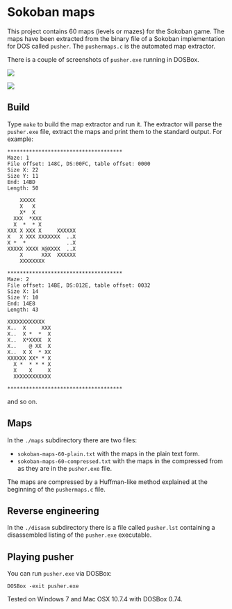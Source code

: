 Sokoban maps
============

This project contains 60 maps (levels or mazes) for the Sokoban game. The
maps have been extracted from the binary file of a Sokoban implementation
for DOS called `pusher`. The `pushermaps.c` is the automated map extractor.

There is a couple of screenshots of `pusher.exe` running in DOSBox.

![](https://raw.github.com/begoon/sokoban-maps/master/screenshots/pusher-sokoban-level-01.png)

![](https://raw.github.com/begoon/sokoban-maps/master/screenshots/pusher-sokoban-level-59.png)

Build
-----

Type `make` to build the map extractor and run it. The extractor will
parse the `pusher.exe` file, extract the maps and print them to the
standard output. For example:

    *************************************
    Maze: 1
    File offset: 148C, DS:00FC, table offset: 0000
    Size X: 22
    Size Y: 11
    End: 14BD
    Length: 50

        XXXXX
        X   X
        X*  X
      XXX  *XXX
      X  *  * X
    XXX X XXX X     XXXXXX
    X   X XXX XXXXXXX  ..X
    X *  *             ..X
    XXXXX XXXX X@XXXX  ..X
        X      XXX  XXXXXX
        XXXXXXXX

    *************************************
    Maze: 2
    File offset: 14BE, DS:012E, table offset: 0032
    Size X: 14
    Size Y: 10
    End: 14E8
    Length: 43

    XXXXXXXXXXXX
    X..  X     XXX
    X..  X *  *  X
    X..  X*XXXX  X
    X..    @ XX  X
    X..  X X  * XX
    XXXXXX XX* * X
      X *  * * * X
      X    X     X
      XXXXXXXXXXXX

    *************************************

and so on.

Maps
-----

In the `./maps` subdirectory there are two files:

* `sokoban-maps-60-plain.txt` with the maps in the plain text form.
* `sokoban-maps-60-compressed.txt` with the maps in the compressed from as they are in the `pusher.exe` file.

The maps are compressed by a Huffman-like method explained at the beginning
of the `pushermaps.c` file.

Reverse engineering
-------------------

In the `./disasm` subdirectory there is a file called `pusher.lst` containing
a disassembled listing of the `pusher.exe` executable.

Playing pusher
--------------

You can run `pusher.exe` via DOSBox:

    DOSBox -exit pusher.exe

Tested on Windows 7 and Mac OSX 10.7.4 with DOSBox 0.74.
